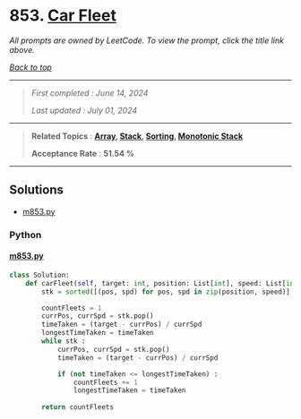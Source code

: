 # 853. [Car Fleet](<https://leetcode.com/problems/car-fleet>)

*All prompts are owned by LeetCode. To view the prompt, click the title link above.*

*[Back to top](<../README.md>)*

------

> *First completed : June 14, 2024*
>
> *Last updated : July 01, 2024*

------

> **Related Topics** : **[Array](<by_topic/Array.md>), [Stack](<by_topic/Stack.md>), [Sorting](<by_topic/Sorting.md>), [Monotonic Stack](<by_topic/Monotonic Stack.md>)**
>
> **Acceptance Rate** : **51.54 %**

------

## Solutions

- [m853.py](<../my-submissions/m853.py>)
### Python
#### [m853.py](<../my-submissions/m853.py>)
```Python
class Solution:
    def carFleet(self, target: int, position: List[int], speed: List[int]) -> int:
        stk = sorted([(pos, spd) for pos, spd in zip(position, speed)], key=lambda x: abs(x[0] - target), reverse=True)

        countFleets = 1
        currPos, currSpd = stk.pop()
        timeTaken = (target - currPos) / currSpd
        longestTimeTaken = timeTaken
        while stk :
            currPos, currSpd = stk.pop()
            timeTaken = (target - currPos) / currSpd

            if (not timeTaken <= longestTimeTaken) :
                countFleets += 1
                longestTimeTaken = timeTaken
        
        return countFleets


```

